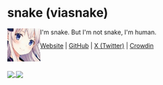 # snake (viasnake)

<img align="left" src="https://raw.githubusercontent.com/ViaSnake/viasnake/master/img/snakechan.jpg" width="15%">

I'm snake. But I'm not snake, I'm human.

[Website](https://viasnake.com) | [GitHub](https://github.com/viasnake) | [X (Twitter)](https://twitter.com/viasnake) | [Crowdin](https://crowdin.com/profile/viasnake)

<br clear="all">

<br>
<a href="https://github.com/viasnake">
  <img align="center" src="https://github-readme-stats.vercel.app/api?username=viasnake&count_private=true&show_icons=true&theme=vue-dark" />
</a>
<a href="https://github.com/viasnake">
  <img align="center" src="https://github-readme-stats.vercel.app/api/top-langs/?username=viasnake&layout=compact&theme=vue-dark" />
</a>

